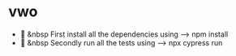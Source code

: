 # vwo

- 🔭 &nbsp First install all the dependencies using --> npm install 
- 🔭 &nbsp Secondly run all the tests using --> npx cypress run 
